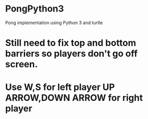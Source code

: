 # PongPython3
Pong implementation using Python 3 and turtle

# Still need to fix top and bottom barriers so players don't go off screen.

# Use W,S for left player UP ARROW,DOWN ARROW for right player
